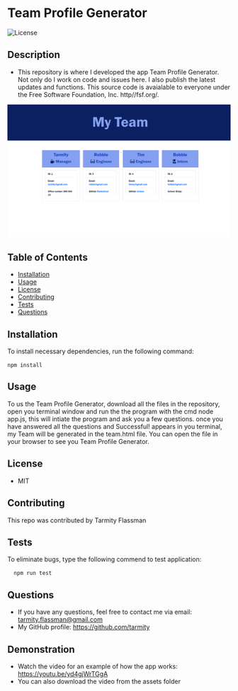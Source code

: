 # Team Profile Generator
  ![License](https://img.shields.io/github/license/tarmity/Team-Profile-Generator)
  
  ## Description
  * This repository is where I developed the app Team Profile Generator. Not only do I work on code and issues here. I also publish the latest updates and functions. This source code is avaialable to everyone under the Free Software Foundation, Inc. http//fsf.org/.
  
  ![img](./assets/myTeam.png)

  ## Table of Contents
  * [Installation](#installation)
  * [Usage](#Usage)
  * [License](#License)
  * [Contributing](#Contributing)
  * [Tests](#Tests)
  * [Questions](#Questions)
  

  ## Installation
  To install necessary dependencies, run the following command:
  
    npm install

  ## Usage
  To us the Team Profile Generator, download all the files in the repository, open you terminal window and run the the program with the cmd node app.js, this will intiate the program and ask you a few questions. once you have answered all the questions and Successful! appears in you terminal, my Team will be generated in the 
team.html file. You can open the file in your browser to see you Team Profile Generator.

  ## License
  * MIT

  ## Contributing
  This repo was contributed by Tarmity Flassman

  ## Tests
  To eliminate bugs, type the following commend to test application:
  
      npm run test

  ## Questions
  * If you have any questions, feel free to contact me via email: tarmity.flassman@gmail.com
  * My GitHub profile: https://github.com/tarmity

  ## Demonstration 
  * Watch the video for an example of how the app works: https://youtu.be/yd4gjWrTGgA
  * You can also download the video from the assets folder
